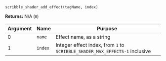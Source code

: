 `scribble_shader_add_effect(tagName, index)`

**Returns:** N/A (`0`)

|Argument|Name   |Purpose                                                                    |
|--------|-------|---------------------------------------------------------------------------|
|0       |`name` |Effect name, as a string                                                   |
|1       |`index`|Integer effect index, from `1` to `SCRIBBLE_SHADER_MAX_EFFECTS-1` inclusive|